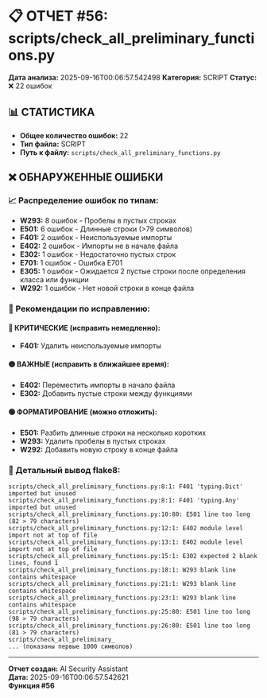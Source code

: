 # 📋 ОТЧЕТ #56: scripts/check_all_preliminary_functions.py

**Дата анализа:** 2025-09-16T00:06:57.542498
**Категория:** SCRIPT
**Статус:** ❌ 22 ошибок

## 📊 СТАТИСТИКА

- **Общее количество ошибок:** 22
- **Тип файла:** SCRIPT
- **Путь к файлу:** `scripts/check_all_preliminary_functions.py`

## ❌ ОБНАРУЖЕННЫЕ ОШИБКИ

### 📈 Распределение ошибок по типам:

- **W293:** 8 ошибок - Пробелы в пустых строках
- **E501:** 6 ошибок - Длинные строки (>79 символов)
- **F401:** 2 ошибок - Неиспользуемые импорты
- **E402:** 2 ошибок - Импорты не в начале файла
- **E302:** 1 ошибок - Недостаточно пустых строк
- **E701:** 1 ошибок - Ошибка E701
- **E305:** 1 ошибок - Ожидается 2 пустые строки после определения класса или функции
- **W292:** 1 ошибок - Нет новой строки в конце файла

### 🎯 Рекомендации по исправлению:

#### 🔴 КРИТИЧЕСКИЕ (исправить немедленно):
- **F401:** Удалить неиспользуемые импорты

#### 🟡 ВАЖНЫЕ (исправить в ближайшее время):
- **E402:** Переместить импорты в начало файла
- **E302:** Добавить пустые строки между функциями

#### 🟢 ФОРМАТИРОВАНИЕ (можно отложить):
- **E501:** Разбить длинные строки на несколько коротких
- **W293:** Удалить пробелы в пустых строках
- **W292:** Добавить новую строку в конце файла

### 📝 Детальный вывод flake8:

```
scripts/check_all_preliminary_functions.py:8:1: F401 'typing.Dict' imported but unused
scripts/check_all_preliminary_functions.py:8:1: F401 'typing.Any' imported but unused
scripts/check_all_preliminary_functions.py:10:80: E501 line too long (82 > 79 characters)
scripts/check_all_preliminary_functions.py:12:1: E402 module level import not at top of file
scripts/check_all_preliminary_functions.py:13:1: E402 module level import not at top of file
scripts/check_all_preliminary_functions.py:15:1: E302 expected 2 blank lines, found 1
scripts/check_all_preliminary_functions.py:18:1: W293 blank line contains whitespace
scripts/check_all_preliminary_functions.py:21:1: W293 blank line contains whitespace
scripts/check_all_preliminary_functions.py:23:1: W293 blank line contains whitespace
scripts/check_all_preliminary_functions.py:25:80: E501 line too long (98 > 79 characters)
scripts/check_all_preliminary_functions.py:26:80: E501 line too long (81 > 79 characters)
scripts/check_all_preliminary_
... (показаны первые 1000 символов)
```

---
**Отчет создан:** AI Security Assistant  
**Дата:** 2025-09-16T00:06:57.542621  
**Функция #56**
